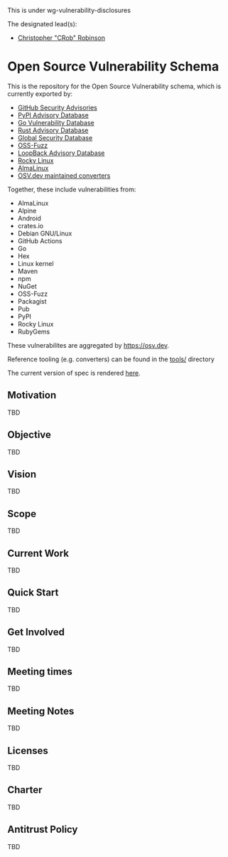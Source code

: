 This is under wg-vulnerability-disclosures

The designated lead(s):
- [Christopher "CRob" Robinson](https://github.com/SecurityCRob)

# Open Source Vulnerability Schema 

This is the repository for the Open Source Vulnerability schema, which is currently exported by:
- [GitHub Security Advisories](https://github.com/github/advisory-database)
- [PyPI Advisory Database](https://github.com/pypa/advisory-database)
- [Go Vulnerability Database](https://github.com/golang/vulndb)
- [Rust Advisory Database](https://github.com/RustSec/advisory-db)
- [Global Security Database](https://github.com/cloudsecurityalliance/gsd-database)
- [OSS-Fuzz](https://github.com/google/oss-fuzz-vulns)
- [LoopBack Advisory Database](https://github.com/loopbackio/security/tree/main/advisories)
- [Rocky Linux](https://distro-tools.rocky.page/apollo/openapi/#osv)
- [AlmaLinux](https://github.com/AlmaLinux/osv-database)
- [OSV.dev maintained converters](https://github.com/google/osv.dev#current-data-sources)

Together, these include vulnerabilities from:
-   AlmaLinux
-   Alpine
-   Android
-   crates.io
-   Debian GNU/Linux
-   GitHub Actions
-   Go
-   Hex
-   Linux kernel
-   Maven
-   npm
-   NuGet
-   OSS-Fuzz
-   Packagist
-   Pub
-   PyPI
-   Rocky Linux
-   RubyGems

These vulnerabilites are aggregated by https://osv.dev.

Reference tooling (e.g. converters) can be found in the [tools/](tools) directory

The current version of spec is rendered [here](https://ossf.github.io/osv-schema/).

## Motivation

TBD

## Objective

TBD

## Vision

TBD

## Scope

TBD

## Current Work

TBD

## Quick Start

TBD

## Get Involved

TBD

## Meeting times

TBD

## Meeting Notes

TBD

## Licenses

TBD

## Charter

TBD

## Antitrust Policy

TBD
